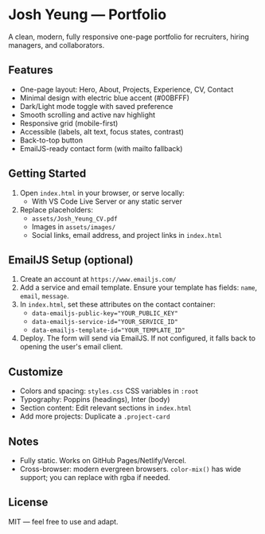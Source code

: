 # Josh Yeung — Portfolio

A clean, modern, fully responsive one-page portfolio for recruiters, hiring managers, and collaborators.

## Features
- One-page layout: Hero, About, Projects, Experience, CV, Contact
- Minimal design with electric blue accent (#00BFFF)
- Dark/Light mode toggle with saved preference
- Smooth scrolling and active nav highlight
- Responsive grid (mobile-first)
- Accessible (labels, alt text, focus states, contrast)
- Back-to-top button
- EmailJS-ready contact form (with mailto fallback)

## Getting Started
1. Open `index.html` in your browser, or serve locally:
   - With VS Code Live Server or any static server
2. Replace placeholders:
   - `assets/Josh_Yeung_CV.pdf`
   - Images in `assets/images/`
   - Social links, email address, and project links in `index.html`

## EmailJS Setup (optional)
1. Create an account at `https://www.emailjs.com/`
2. Add a service and email template. Ensure your template has fields: `name`, `email`, `message`.
3. In `index.html`, set these attributes on the contact container:
   - `data-emailjs-public-key="YOUR_PUBLIC_KEY"`
   - `data-emailjs-service-id="YOUR_SERVICE_ID"`
   - `data-emailjs-template-id="YOUR_TEMPLATE_ID"`
4. Deploy. The form will send via EmailJS. If not configured, it falls back to opening the user's email client.

## Customize
- Colors and spacing: `styles.css` CSS variables in `:root`
- Typography: Poppins (headings), Inter (body)
- Section content: Edit relevant sections in `index.html`
- Add more projects: Duplicate a `.project-card`

## Notes
- Fully static. Works on GitHub Pages/Netlify/Vercel.
- Cross-browser: modern evergreen browsers. `color-mix()` has wide support; you can replace with rgba if needed.

## License
MIT — feel free to use and adapt. 